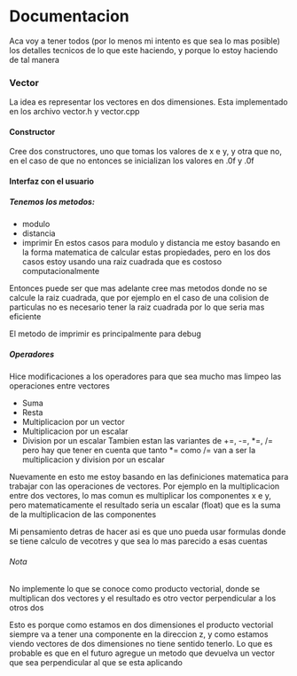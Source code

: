 # Documentacion
Aca voy a tener todos (por lo menos mi intento es que sea lo mas posible) los detalles tecnicos de lo que este haciendo, y porque lo estoy haciendo de tal manera

### Vector
La idea es representar los vectores en dos dimensiones. Esta implementado en los archivo vector.h y vector.cpp

#### Constructor
Cree dos constructores, uno que tomas los valores de x e y, y otra que no, en el caso de que no entonces se inicializan los valores en .0f y .0f

#### Interfaz con el usuario
##### Tenemos los metodos:
 * modulo
 * distancia
 * imprimir
En estos casos para modulo y distancia me estoy basando en la forma matematica de calcular estas propiedades, pero en los dos casos estoy usando una raiz cuadrada que es costoso computacionalmente

Entonces puede ser que mas adelante cree mas metodos donde no se calcule la raiz cuadrada, que por ejemplo en el caso de una colision de particulas no es necesario tener la raiz cuadrada por lo que seria mas eficiente

El metodo de imprimir es principalmente para debug

##### Operadores
Hice modificaciones a los operadores para que sea mucho mas limpeo las operaciones entre vectores
 * Suma
 * Resta
 * Multiplicacion por un vector
 * Multiplicacion por un escalar
 * Division por un escalar
Tambien estan las variantes de +=, -=, *=, /= pero hay que tener en cuenta que tanto *= como /= van a ser la multiplicacion y division por un escalar

Nuevamente en esto me estoy basando en las definiciones matematica para trabajar con las operaciones de vectores. Por ejemplo en la multiplicacion entre dos vectores, lo mas comun es multiplicar los componentes x e y, pero matematicamente el resultado seria un escalar (float) que es la suma de la multiplicacion de las componentes

Mi pensamiento detras de hacer asi es que uno pueda usar formulas donde se tiene calculo de vecotres y que sea lo mas parecido a esas cuentas

###### Nota
No implemente lo que se conoce como producto vectorial, donde se multiplican dos vectores y el resultado es otro vector perpendicular a los otros dos

Esto es porque como estamos en dos dimensiones el producto vectorial siempre va a tener una componente en la direccion z, y como estamos viendo vectores de dos dimensiones no tiene sentido tenerlo. Lo que es probable es que en el futuro agregue un metodo que devuelva un vector que sea perpendicular al que se esta aplicando



